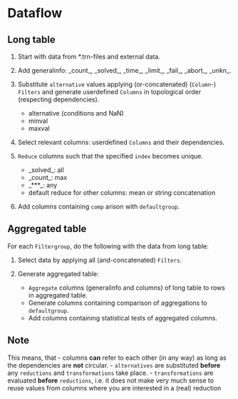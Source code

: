 Dataflow
========

Long table
----------

1. Start with data from \*.trn-files and external data.

2. Add generalinfo: \_count\_, \_solved\_, \_time\_, \_limit\_, \_fail\_, \_abort\_, \_unkn\_.

3. Substitute ``alternative`` values applying (or-concatenated) (``Column``-) ``Filters`` and generate userdefined ``Columns`` in topological order (respecting dependencies).
    - alternative (conditions and NaN)
    - minval
    - maxval

4. Select relevant columns: userdefined ``Columns`` and their dependencies.

5. ``Reduce`` columns such that the specified ``index`` becomes unique. 
    - \_solved\_: all
    - \_count\_: max
    - \_\*\*\*\_: any
    - default reduce for other columns: mean or string concatenation

6. Add columns containing ``comp`` arison with ``defaultgroup``.

Aggregated table
----------------

For each ``Filtergroup``, do the following with the data from long table:

1. Select data by applying all (and-concatenated) ``Filters``.

2. Generate aggregated table:
    - ``Aggregate`` columns (generalinfo and columns) of long table to rows in aggregated table.
    - Generate columns containing comparison of aggregations to ``defaultgroup``.
    - Add columns containing statistical tests of aggregated columns.

Note
----

This means, that
    - columns **can** refer to each other (in any way) as long as the dependencies are **not** circular.
    - ``alternatives`` are substituted **before** any ``reductions`` and ``transformations`` take place.
    - ``transformations`` are evaluated **before** ``reductions``, i.e. it does not make very much sense to reuse values from columns where you are interested in a (real) reduction
